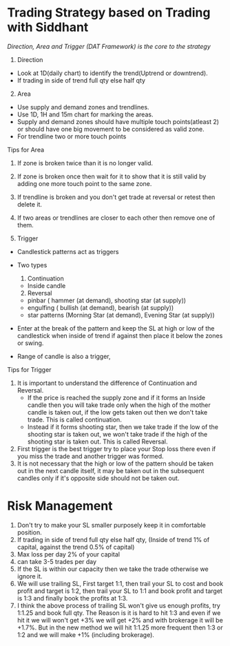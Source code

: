 # Trading Strategy based on Trading with Siddhant

*Direction, Area and Trigger (DAT Framework) is the core to the strategy*

1. Direction
- Look at 1D(daily chart) to identify the trend(Uptrend or downtrend). 
- If trading in side of trend full qty else half qty

2. Area
- Use supply and demand zones and trendlines.
- Use 1D, 1H and 15m chart for marking the areas.
- Supply and demand zones should have multiple touch points(atleast 2) or should have one big movement to be considered as valid zone.
- For trendline two or more touch points

Tips for Area
1. If zone is broken twice than it is no longer valid.
2. If zone is broken once then wait for it to show that it is still valid by adding one more touch point to the same zone.
3. If trendline is broken and you don't get trade at reversal or retest then delete it.
4. If two areas or trendlines are closer to each other then remove one of them.

3. Trigger
- Candlestick patterns act as triggers
- Two types
    1. Continuation
    - Inside candle 

    2. Reversal
    - pinbar ( hammer (at demand), shooting star (at supply))
    - engulfing ( bullish (at demand), bearish (at supply))
    - star patterns (Morning Star (at demand), Evening Star (at supply))
- Enter at the break of the pattern and keep the SL at high or low of the candlestick when inside of trend if against then place it below the zones or swing.
- Range of candle is also a trigger,

Tips for Trigger
1. It is important to understand the difference of Continuation and Reversal. 
    - If the price is reached the supply zone and if it forms an Inside candle then you will take trade only when the high of the mother candle is taken out, if the low gets taken out then we don't take trade. This is called continuation.
    - Instead if it forms shooting star, then we take trade if the low of the shooting star is taken out, we won't take trade if the high of the shooting star is taken out. This is called Reversal.
2. First trigger is the best trigger try to place your Stop loss there even if you miss the trade and another trigger was formed.
3. It is not necessary that the high or low of the pattern should be taken out in the next candle itself, it may be taken out in the subsequent candles only if it's opposite side should not be taken out.


# Risk Management 
1. Don't try to make your SL smaller purposely keep it in comfortable position.
2. If trading in side of trend full qty else half qty, (Inside of trend 1% of capital, against the trend 0.5% of capital)
3. Max loss per day 2% of your capital
4. can take 3-5 trades per day
5. If the SL is within our capacity then we take the trade otherwise we ignore it.
6. We will use trailing SL, First target 1:1, then trail your SL to cost and book profit and target is 1:2, then trail your SL to 1:1 and book profit and target is 1:3 and finally book the profits at 1:3.
7. I think the above process of trailing SL won't give us enough profits, try 1:1.25 and book full qty. The Reason is it is hard to hit 1:3 and even if we hit it we will won't get +3% we will get +2% and with brokerage it will be +1.7%. But in the new method we will hit 1:1.25 more frequent then 1:3 or 1:2 and we will make +1% (including brokerage). 